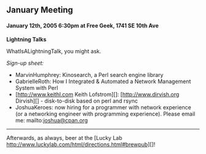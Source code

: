 ## January Meeting

#### January 12th, 2005 6:30pm at Free Geek, 1741 SE 10th Ave

**Lightning Talks**

WhatIsALightningTalk, you might ask.

_Sign-up sheet:_

* MarvinHumphrey: Kinosearch, a Perl search engine library
* GabrielleRoth: How I Integrated & Automated a Network Management System with Perl
* [http://www.keithl.com Keith Lofstrom][]: [http://www.dirvish.org Dirvish][] - disk-to-disk based on perl and rsync
* JoshuaKeroes: now hiring for a programmer with network experience (or a networking engineer with programming experience). Please email me: mailto:joshua@cpan.org

---

Afterwards, as always, beer at the [Lucky Lab http://www.luckylab.com/html/directions.html#brewpub][]!
